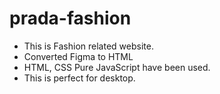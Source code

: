 ﻿# prada-fashion
* This is Fashion related website.
* Converted Figma to HTML 
* HTML, CSS Pure JavaScript have been used.
* This is perfect for desktop.
